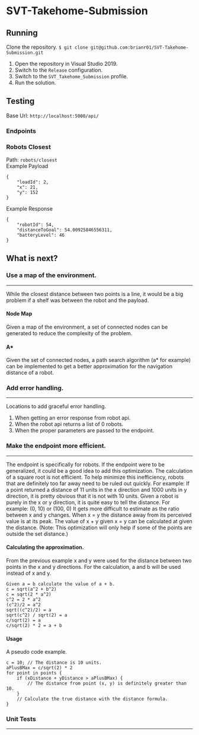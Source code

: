 # SVT-Takehome-Submission
## Running
Clone the repository.
`$ git clone git@github.com:brianr01/SVT-Takehome-Submission.git`
1. Open the repository in Visual Studio 2019.
2. Switch to the `Release` configuration.
3. Switch to the `SVT_Takehome_Submission` profile.
4. Run the solution.
## Testing
Base Url: `http://localhost:5000/api/`
### Endpoints
### Robots Closest
Path: `robots/closest` <br>
Example Payload
```
{
    "loadId": 2,
    "x": 21,
    "y": 152
}
```
Example Response
```
{
    "robotId": 54,
    "distanceToGoal": 54.00925846556311,
    "batteryLevel": 46
}
```

## What is next?
### Use a map of the environment.
---
While the closest distance between two points is a line, it would be a big problem if a shelf was between the robot and the payload.
#### Node Map
Given a map of the environment, a set of connected nodes can be generated to reduce the complexity of the problem.
#### A*
Given the set of connected nodes, a path search algorithm (a* for example) can be implemented to get a better approximation for the navigation distance of a robot. 

### Add error handling.
---
Locations to add graceful error handling.
1. When getting an error response from robot api.
2. When the robot api returns a list of 0 robots.
3. When the proper parameters are passed to the endpoint.

### Make the endpoint more efficient.
---
The endpoint is specifically for robots. If the endpoint were to be generalized, it could be a good idea to add this optimization. The calculation of a square root is not efficient. To help minimize this inefficiency, robots that are definitely too far away need to be ruled out quickly. 
For example: If a point returned a distance of 11 units in the x direction and 1000 units in y direction, it is pretty obvious that it is not with 10 units.
Given a robot is purely in the x or y direction, it is quite easy to tell the distance.
For example: (0, 10) or (100, 0)
It gets more difficult to estimate as the ratio between x and y changes. When x = y the distance away from its perceived value is at its peak. The value of x + y given x = y can be calculated at given the distance. (Note: This optimization will only help if some of the points are outside the set distance.)
#### Calculating the approximation.
From the previous example x and y were used for the distance between two points in the x and y directions.  For the calculation, a and b will be used instead of x and y.
```
Given a = b calculate the value of a + b.
c = sqrt(a^2 + b^2)
c = sqrt(2 * a^2)
c^2 = 2 * a^2
(c^2)/2 = a^2
sqrt((c^2)/2) = a
sqrt(c^2) / sqrt(2) = a
c/sqrt(2) = a
c/sqrt(2) * 2 = a + b
```
#### Usage
A pseudo code example.
```
c = 10; // The distance is 10 units.
aPlusBMax = c/sqrt(2) * 2
for point in points {
    if (xDistance + yDistance > aPlusBMax) {
        // The distance from point (x, y) is definitely greater than 10.
    }
    // Calculate the true distance with the distance formula.
}
```

### Unit Tests
---


